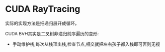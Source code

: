# CUDA RayTracing

实际的实现方法是把递归展开成循环。

CUDA BVH其实是二叉树非递归前序遍历的变形:
- 手动维护栈,每次从栈顶出栈,检查节点,相交就把左右孩子都入栈即可否则无视